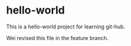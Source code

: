 # hello-world
This is a hello-world project for learning git-hub.

Wei revised this file in the feature branch.
